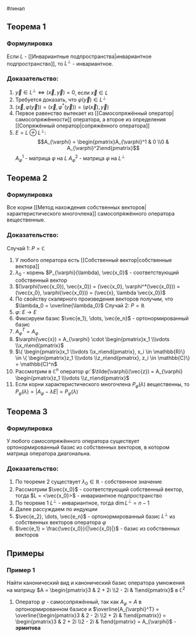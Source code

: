 #линал 
## Теорема 1
### Формулировка
Если $L$ - [[Инвариантные подпространства|инвариантное подпространство]], то $L^{\perp}$ - инвариантное.
### Доказательство:
1. $\vec{y} \in L^{\perp} \iff (\vec{x}, \vec{y}) = 0$, если $\vec{x} \in L$
2. Требуется доказать, что $\varphi(\vec{y}) \in L^{\perp}$
3. $(\vec{x}, \varphi(\vec{y})) = (\vec{x}, \varphi^*(\vec{y})) = (\varphi(\vec{x}), \vec{y})$
4. Первое равенство вытекает из [[Самосопряжённый оператор|самосопряжённости]] оператора, а второе из определения [[Сопряжённый оператор|сопряжённого оператора]]
5. $E = L \oplus L^{\perp}:$
	$$A_{\varphi} = \begin{pmatrix}A_{\varphi}^1 & 0 \\0 & A_{\varphi}^2\end{pmatrix}$$
	$A_{\varphi}^1$ - матрица $\varphi$ на $L$
	$A_{\varphi}^2$ - матрица $\varphi$ на $L^{\perp}$
## Теорема 2
### Формулировка
Все корни [[Метод нахождения собственных векторов|характеристического многочлена]] самосопряжённого оператора вещественные.
### Доказательство:
Случай 1: $P = \mathbb{C}$
1. У любого оператора есть [[Собственный вектор|собственные вектора]]
2. $\lambda_0$ - корень $P_{\varphi}(\lambda), \vec{x_0}$ - соответствующий собственный вектор
3. $(\varphi(\vec{x_0}), \vec{x_0}) = (\vec{x_0}, \varphi^*(\vec{x_0})) = (\vec{x_0}, \varphi(\vec{x_0})) = (\vec{x}, \lambda \vec{x_0})$
4. По свойству скалярного произведения векторов получим, что $\lambda_0 = \overline{\lambda_0}$
Случай 2: $P = \mathbb{R}$
1. $\varphi: \ E \to E$
2. Фиксируем базис $\vec{e_1}, \dots, \vec{e_n}$ - ортонормированный базис
3. $A_{\varphi}^T = A_{\varphi}$
4. $\varphi(\vec{x}) = A_{\varphi} \cdot \begin{pmatrix}x_1 \\\vdots \\x_n\end{pmatrix}$
5. $\{ \begin{pmatrix}x_1 \\\vdots \\x_n\end{pmatrix}, x_i \in \mathbb{R}\} \in \{ \begin{pmatrix}z_1 \\\vdots \\z_n\end{pmatrix}, z_i \in \mathbb{C}\} = \mathbb{C}^n$
6. Рассмотрим в $\mathbb{C}^n$ оператор $\tilde{\varphi}$: $\tilde{\varphi}(\vec{z}) = A_{\varphi} \begin{pmatrix}z_1 \\\vdots \\z_n\end{pmatrix}$
7. Если корни характеристического многочлена $P_{\tilde{\varphi}}(\lambda)$ вещественны, то $P_{\tilde{\varphi}}(\lambda) = |A_{\varphi} - \lambda E| = P_{\varphi}(\lambda)$
## Теорема 3
### Формулировка
У любого самосопряжённого оператора существует ортонормированный базис из собственных векторов, в котором матрица оператора диагональна.
### Доказательство:
1. По теореме 2 существует $\lambda_0 \in \mathbb{R}$ - собственное значение
2. Рассмотрим $\vec{x_0}$ - соответствующий собственный вектор, тогда $L = <\vec{x_0}>$ - инвариантное подпространство
3. По теореме 1 $L^{\perp}$ - инвариантное, тогда $\dim L^{\perp} = n - 1$
4. Далее рассуждаем по индукции
5. $\vec{e_2}, \dots, \vec{e_n}$ - ортонормированный базис $L^{\perp}$ из собственных векторов оператора $\varphi$
6. $\vec{e_1} = \frac{\vec{x_0}}{|\vec{x_0}|}$ - базис из собственных векторов
## Примеры
### Пример 1
Найти канонический вид и канонический базис оператора умножения на матрицу $A = \begin{pmatrix}3 & 2 + 2i \\2 - 2i & 1\end{pmatrix}$ в $\mathbb{C}^2$
1. Оператор $\varphi$ - самосопряжённый, так как $A_{\varphi} = A$ в ортонормированном базисе и $\overline{A_{\varphi}^T} = \overline{\begin{pmatrix}3 & 2 - 2i \\2 + 2i & 1\end{pmatrix}} = \begin{pmatrix}3 & 2 + 2i \\2 - 2i & 1\end{pmatrix} = A_{\varphi}$ - **эрмитова**
